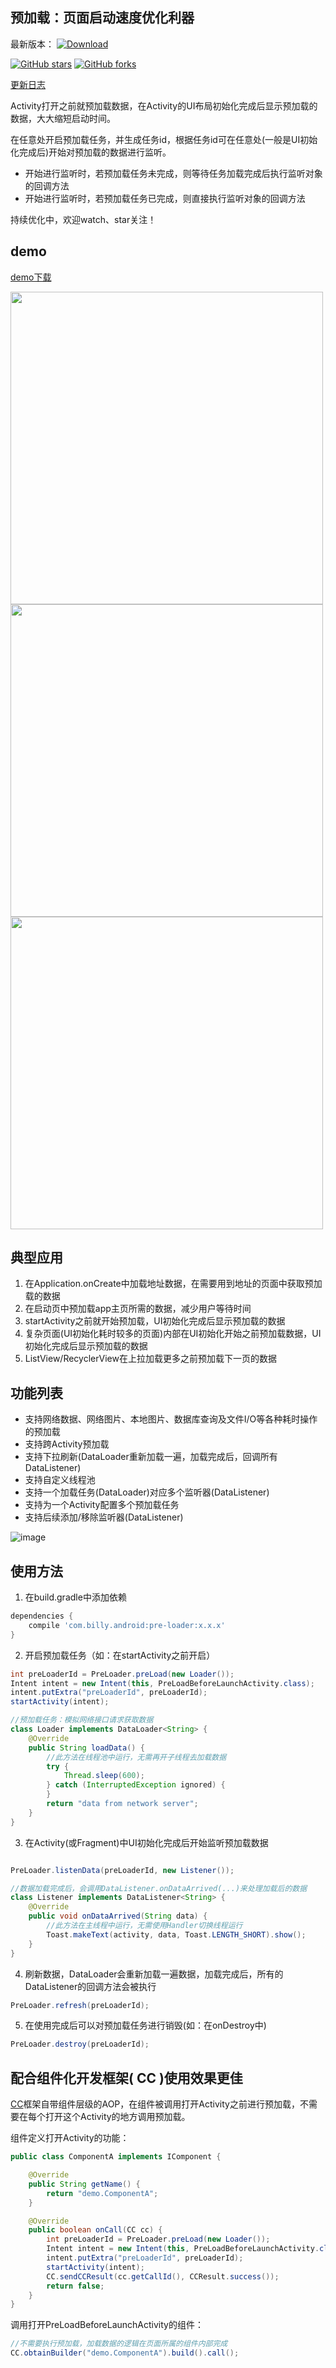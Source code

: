 ## 预加载：页面启动速度优化利器

最新版本： [![Download](https://api.bintray.com/packages/hellobilly/android/pre-loader/images/download.svg)](https://bintray.com/hellobilly/android/pre-loader/_latestVersion)


[![GitHub stars](https://img.shields.io/github/stars/luckybilly/PreLoader.svg?style=social&label=Stars)](https://github.com/luckybilly/PreLoader)
[![GitHub forks](https://img.shields.io/github/forks/luckybilly/PreLoader.svg?style=social&label=Fork)](https://github.com/luckybilly/PreLoader)

[更新日志](changelog.md)

Activity打开之前就预加载数据，在Activity的UI布局初始化完成后显示预加载的数据，大大缩短启动时间。

在任意处开启预加载任务，并生成任务id，根据任务id可在任意处(一般是UI初始化完成后)开始对预加载的数据进行监听。

- 开始进行监听时，若预加载任务未完成，则等待任务加载完成后执行监听对象的回调方法
- 开始进行监听时，若预加载任务已完成，则直接执行监听对象的回调方法

持续优化中，欢迎watch、star关注！

## demo

[demo下载](demo.apk)

<img src="image/cn_inside_page.png" height="500" /> <img src="image/cn_before_start_activity_1.png" height="500" /> <img src="image/cn_before_start_activity_2.png" height="500" />


## 典型应用

1. 在Application.onCreate中加载地址数据，在需要用到地址的页面中获取预加载的数据
2. 在启动页中预加载app主页所需的数据，减少用户等待时间
3. startActivity之前就开始预加载，UI初始化完成后显示预加载的数据
4. 复杂页面(UI初始化耗时较多的页面)内部在UI初始化开始之前预加载数据，UI初始化完成后显示预加载的数据
5. ListView/RecyclerView在上拉加载更多之前预加载下一页的数据

## 功能列表

- 支持网络数据、网络图片、本地图片、数据库查询及文件I/O等各种耗时操作的预加载
- 支持跨Activity预加载
- 支持下拉刷新(DataLoader重新加载一遍，加载完成后，回调所有DataListener)
- 支持自定义线程池
- 支持一个加载任务(DataLoader)对应多个监听器(DataListener)
- 支持为一个Activity配置多个预加载任务
- 支持后续添加/移除监听器(DataListener)

![image](image/PreLoader.png)

## 使用方法

1. 在build.gradle中添加依赖
```groovy
dependencies {
    compile 'com.billy.android:pre-loader:x.x.x'
}
```

2. 开启预加载任务（如：在startActivity之前开启）
```java
int preLoaderId = PreLoader.preLoad(new Loader());
Intent intent = new Intent(this, PreLoadBeforeLaunchActivity.class);
intent.putExtra("preLoaderId", preLoaderId);
startActivity(intent);

//预加载任务：模拟网络接口请求获取数据
class Loader implements DataLoader<String> {
    @Override
    public String loadData() {
        //此方法在线程池中运行，无需再开子线程去加载数据
        try {
            Thread.sleep(600);
        } catch (InterruptedException ignored) {
        }
        return "data from network server";
    }
}
```

3. 在Activity(或Fragment)中UI初始化完成后开始监听预加载数据
```java

PreLoader.listenData(preLoaderId, new Listener());

//数据加载完成后，会调用DataListener.onDataArrived(...)来处理加载后的数据
class Listener implements DataListener<String> {
    @Override
    public void onDataArrived(String data) {
        //此方法在主线程中运行，无需使用Handler切换线程运行
        Toast.makeText(activity, data, Toast.LENGTH_SHORT).show();
    }
}
```

4. 刷新数据，DataLoader会重新加载一遍数据，加载完成后，所有的DataListener的回调方法会被执行
```java
PreLoader.refresh(preLoaderId);
```

5. 在使用完成后可以对预加载任务进行销毁(如：在onDestroy中)
```java
PreLoader.destroy(preLoaderId);
```

## 配合组件化开发框架( CC )使用效果更佳

[CC](https://github.com/luckybilly/CC)框架自带组件层级的AOP，在组件被调用打开Activity之前进行预加载，不需要在每个打开这个Activity的地方调用预加载。

组件定义打开Activity的功能：

```java
public class ComponentA implements IComponent {

    @Override
    public String getName() {
        return "demo.ComponentA";
    }

    @Override
    public boolean onCall(CC cc) {
        int preLoaderId = PreLoader.preLoad(new Loader());
        Intent intent = new Intent(this, PreLoadBeforeLaunchActivity.class);
        intent.putExtra("preLoaderId", preLoaderId);
        startActivity(intent);
        CC.sendCCResult(cc.getCallId(), CCResult.success());
        return false;
    }
}
```

调用打开PreLoadBeforeLaunchActivity的组件：

```java
//不需要执行预加载，加载数据的逻辑在页面所属的组件内部完成
CC.obtainBuilder("demo.ComponentA").build().call();
```

